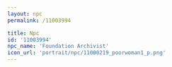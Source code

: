 ```yaml
---
layout: npc
permalink: /11003994

title: Npc
id: '11003994'
npc_name: 'Foundation Archivist'
icon_url: 'portrait/npc/11000219_poorwoman1_p.png'
---
```


